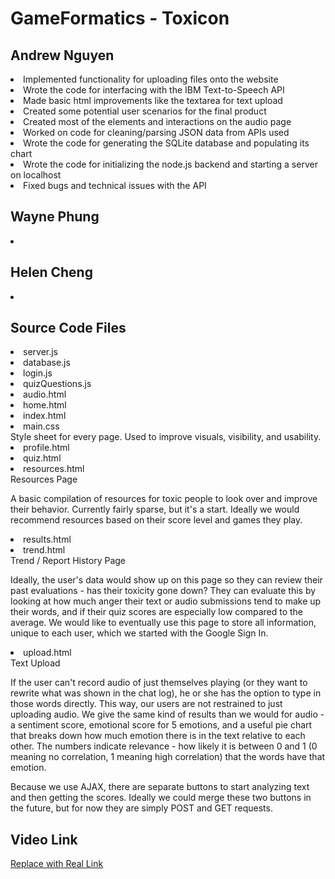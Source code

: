 # GameFormatics - Toxicon

## Andrew Nguyen
<li>Implemented functionality for uploading files onto the website</li>
<li>Wrote the code for interfacing with the IBM Text-to-Speech API </li>
<li>Made basic html improvements like the textarea for text upload</li>
<li>Created some potential user scenarios for the final product </li>
<li>Created most of the elements and interactions on the audio page</li>
<li>Worked on code for cleaning/parsing JSON data from APIs used</li>
<li>Wrote the code for generating the SQLite database and populating its chart</li>
<li>Wrote the code for initializing the node.js backend and starting a server on localhost</li>
<li>Fixed bugs and technical issues with the API</li>

## Wayne Phung
<li></li>

## Helen Cheng
<li></li>

## Source Code Files
<li>server.js</li>

<li>database.js</li>

<li>login.js</li>

<li>quizQuestions.js</li>

<li>audio.html</li>

<li>home.html</li>

<li>index.html</li>

<li>main.css</li>
Style sheet for every page.
Used to improve visuals, visibility, and usability.

<li>profile.html</li>

<li>quiz.html</li>

<li>resources.html</li>
Resources Page

A basic compilation of resources for toxic people to look over and
improve their behavior. Currently fairly sparse, but it's a start.
Ideally we would recommend resources based on their score level
and games they play.

<li>results.html</li>

<li>trend.html</li>
Trend / Report History Page

Ideally, the user's data would show up on this page so they
can review their past evaluations - has their toxicity gone down?
They can evaluate this by looking at how much anger their text or
audio submissions tend to make up their words, and if their quiz
scores are especially low compared to the average. We would like
to eventually use this page to store all information, unique to
each user, which we started with the Google Sign In.

<li>upload.html</li>
Text Upload

If the user can't record audio of just themselves playing (or they
want to rewrite what was shown in the chat log), he or she has the
option to type in those words directly. This way, our users are
not restrained to just uploading audio. We give the same kind of
results than we would for audio - a sentiment score, emotional score
for 5 emotions, and a useful pie chart that breaks down how much
emotion there is in the text relative to each other. The numbers
indicate relevance - how likely it is between 0 and 1 (0 meaning no correlation, 1 meaning high correlation) that the words have that emotion.

Because we use AJAX, there are separate buttons to start analyzing
text and then getting the scores. Ideally we could merge these
two buttons in the future, but for now they are simply POST and GET
requests.

## Video Link
[Replace with Real Link](https://www.youtube.com/watch?v=dQw4w9WgXcQ)
